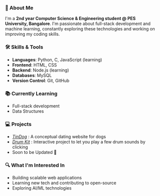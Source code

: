 ### 🚀 About Me
I'm a **2nd year Computer Science & Engineering student @ PES University, Bangalore**. I'm passionate about full-stack development and machine learning, constantly exploring these technologies and working on improving my coding skills.

### 🛠️ Skills & Tools
- **Languages**: Python, C, JavaScript (learning)
- **Frontend**: HTML, CSS
- **Backend**: Node.js (learning)
- **Databases**: MySQL
- **Version Control**: Git, GitHub

### 📚 Currently Learning
- Full-stack development
- Data Structures

### 💻 Projects
- *[TinDog](https://sshivamanand.github.io/TinDog/)* : A conceptual dating website for dogs
- *[Drum Kit](https://sshivamanand.github.io/drum-kit/)* : Interactive project to let you play a few drum sounds by clicking
-  Soon to be Updated 👀

### 🔍 What I'm Interested In
- Building scalable web applications
- Learning new tech and contributing to open-source
- Exploring AI/ML technologies
